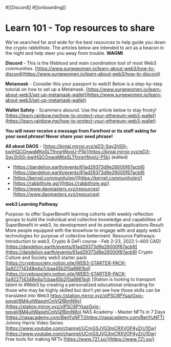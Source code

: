 #[[Discord]] #[[onboarding]] 
# Learn 101 - Top resources to share

We've searched far and wide for the best resources to help guide you down the crypto rabbithole.  The articles below are intended to act as a beacon in the night and help steer you away from trouble.  **WAGMI**



 **Discord** - This is the lifeblood and main coordination tool of most Web3 communities.
[https://www.surgewomen.io/learn-about-web3/how-to-discord](https://www.surgewomen.io/learn-about-web3/how-to-discord)



 **Metamask** - Consider this your passport to web3!  Below is a step-by-step tutorial on how to set up a Metamask.
[https://www.surgewomen.io/learn-about-web3/set-up-metamask-wallet](https://www.surgewomen.io/learn-about-web3/set-up-metamask-wallet)



 **Wallet Safety** - Scammers abound.  Use the article below to stay frosty!
[https://learn.rainbow.me/how-to-protect-your-ethereum-web3-wallet](https://learn.rainbow.me/how-to-protect-your-ethereum-web3-wallet)


 **You will never receive a message from Forefront or its staff asking for your seed phrase!  Never share your seed phrase!** 

 **All about DAOS** - [https://kinjal.mirror.xyz/eD3-Sgv2h50j-kwjHQCOnwqMKqSLTfnrqrtNypU-P5k](https://kinjal.mirror.xyz/eD3-Sgv2h50j-kwjHQCOnwqMKqSLTfnrqrtNypU-P5k) (edited)


- [https://dandelion.earth/events/61ad29373d9e26000f67acb9](https://dandelion.earth/events/61ad29373d9e26000f67acb9) 
- [https://kernel.community/en/](https://kernel.community/en/) 
- [https://rabbithole.gg/](https://rabbithole.gg/) 
- [https://www.daomasters.xyz/resources](https://www.daomasters.xyz/resources) 


**web3 Learning Pathway**

Purpose: to offer SuperBenefit learning cohorts with weekly reflection groups to build the individual and collective knowledge and capabilities of SuperBenefit in web3, its development and its potential applications
Result: More people equipped with the knowhow to engage with and apply web3 technologies for purpose of collective betterment.
Resource Pathways:
Introduction to web3, Crypto & DeFi course - Feb 2-23, 2022 (~400 CAD) [https://dandelion.earth/events/61ad29373d9e26000f67acb9](https://dandelion.earth/events/61ad29373d9e26000f67acb9) 
Crypto Culture and Society web3 starter pack [https://cryptosociety.notion.site/WEB3-STARTER-PACK-5a922714348e4a7cbaa45b2f0a8861bd](https://cryptosociety.notion.site/WEB3-STARTER-PACK-5a922714348e4a7cbaa45b2f0a8861bd) 
[Station is looking to transport talent to #Web3 by creating a personalized educational onboarding for those who may be highly skilled but don’t yet see how those skills can be translated into Web3 https://station.mirror.xyz/xlPSC6PYsazGxjo-pqyaV8M4ujtWapxhCmVQfBjmN9o](https://station.mirror.xyz/xlPSC6PYsazGxjo-pqyaV8M4ujtWapxhCmVQfBjmN9o) 
NAS Academy - Master NFTs in 7 Days [https://nasacademy.com/BenYuNFT](https://nasacademy.com/BenYuNFT) 
Johnny Harris Video Series [https://www.youtube.com/channel/UCmGSJVG3mCRXVOP4yZrU1Dw](https://www.youtube.com/channel/UCmGSJVG3mCRXVOP4yZrU1Dw) 
Free tools for making NFTs [https://www.721.so/](https://www.721.so/) 
